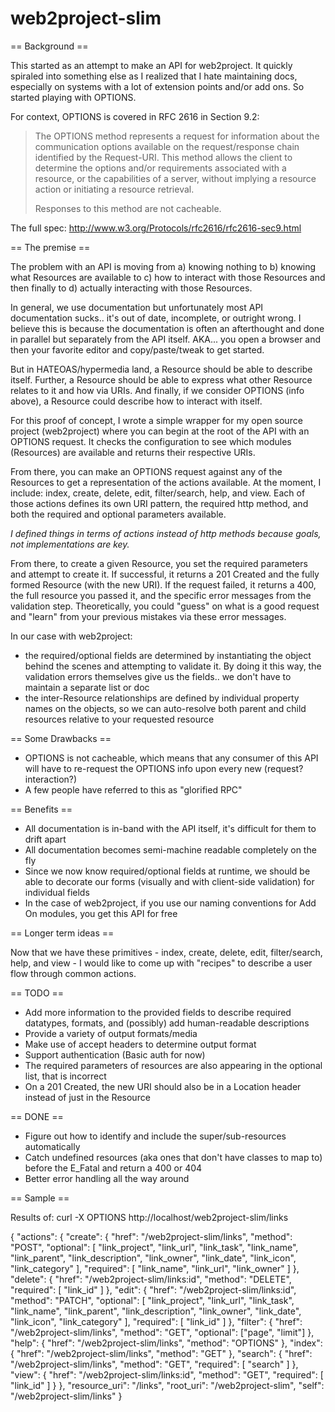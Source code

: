 web2project-slim
================

== Background ==

This started as an attempt to make an API for web2project. It quickly spiraled into something else as I realized that I hate maintaining docs, especially on systems with a lot of extension points and/or add ons. So started playing with OPTIONS.

For context, OPTIONS is covered in RFC 2616 in Section 9.2:

> The OPTIONS method represents a request for information about the communication options available on the request/response chain identified by the Request-URI. This method allows the client to determine the options and/or requirements associated with a resource, or the capabilities of a server, without implying a resource action or initiating a resource retrieval.
>
> Responses to this method are not cacheable.

The full spec: http://www.w3.org/Protocols/rfc2616/rfc2616-sec9.html

== The premise ==

The problem with an API is moving from a) knowing nothing to b) knowing what Resources are available to c) how to interact with those Resources and then finally to d) actually interacting with those Resources.

In general, we use documentation but unfortunately most API documentation sucks.. it's out of date, incomplete, or outright wrong. I believe this is because the documentation is often an afterthought and done in parallel but separately from the API itself. AKA... you open a browser and then your favorite editor and copy/paste/tweak to get started.

But in HATEOAS/hypermedia land, a Resource should be able to describe itself. Further, a Resource should be able to express what other Resource relates to it and how via URIs. And finally, if we consider OPTIONS (info above), a Resource could describe how to interact with itself.


For this proof of concept, I wrote a simple wrapper for my open source project (web2project) where you can begin at the root of the API with an OPTIONS request. It checks the configuration to see which modules (Resources) are available and returns their respective URIs.

From there, you can make an OPTIONS request against any of the Resources to get a representation of the actions available. At the moment, I include: index, create, delete, edit, filter/search, help, and view. Each of those actions defines its own URI pattern, the required http method, and both the required and optional parameters available.

*I defined things in terms of actions instead of http methods because goals, not implementations are key.*

From there, to create a given Resource, you set the required parameters and attempt to create it. If successful, it returns a 201 Created and the fully formed Resource (with the new URI). If the request failed, it returns a 400, the full resource you passed it, and the specific error messages from the validation step. Theoretically, you could "guess" on what is a good request and "learn" from your previous mistakes via these error messages.

In our case with web2project:
*  the required/optional fields are determined by instantiating the object behind the scenes and attempting to validate it. By doing it this way, the validation errors themselves give us the fields.. we don't have to maintain a separate list or doc
*  the inter-Resource relationships are defined by individual property names on the objects, so we can auto-resolve both parent and child resources relative to your requested resource

== Some Drawbacks ==

-  OPTIONS is not cacheable, which means that any consumer of this API will have to re-request the OPTIONS info upon every new (request? interaction?)
-  A few people have referred to this as "glorified RPC"

== Benefits ==

-  All documentation is in-band with the API itself, it's difficult for them to drift apart
-  All documentation becomes semi-machine readable completely on the fly
-  Since we now know required/optional fields at runtime, we should be able to decorate our forms (visually and with client-side validation) for individual fields
-  In the case of web2project, if you use our naming conventions for Add On modules, you get this API for free

== Longer term ideas ==

Now that we have these primitives - index, create, delete, edit, filter/search, help, and view - I would like to come up with "recipes" to describe a user flow through common actions.

== TODO ==

-  Add more information to the provided fields to describe required datatypes, formats, and (possibly) add human-readable descriptions
-  Provide a variety of output formats/media
-  Make use of accept headers to determine output format
-  Support authentication (Basic auth for now)
-  The required parameters of resources are also appearing in the optional list, that is incorrect
-  On a 201 Created, the new URI should also be in a Location header instead of just in the Resource


== DONE ==

-  Figure out how to identify and include the super/sub-resources automatically
-  Catch undefined resources (aka ones that don't have classes to map to) before the E_Fatal and return a 400 or 404
-  Better error handling all the way around


== Sample ==


Results of: curl -X OPTIONS http://localhost/web2project-slim/links

{
    "actions": {
        "create": {
            "href": "/web2project-slim/links", 
            "method": "POST", 
            "optional": [ "link_project", "link_url", "link_task", "link_name", "link_parent", "link_description", "link_owner", "link_date", "link_icon", "link_category" ],
            "required": [ "link_name", "link_url", "link_owner" ]
        }, 
        "delete": {
            "href": "/web2project-slim/links:id", 
            "method": "DELETE", 
            "required": [ "link_id" ]
        }, 
        "edit": {
            "href": "/web2project-slim/links:id", 
            "method": "PATCH", 
            "optional": [ "link_project", "link_url", "link_task", "link_name", "link_parent", "link_description", "link_owner", "link_date", "link_icon", "link_category" ], 
            "required": [
                "link_id"
            ]
        }, 
        "filter": {
            "href": "/web2project-slim/links", 
            "method": "GET", 
            "optional": ["page", "limit"]
        }, 
        "help": {
            "href": "/web2project-slim/links", 
            "method": "OPTIONS"
        }, 
        "index": {
            "href": "/web2project-slim/links", 
            "method": "GET"
        }, 
        "search": {
            "href": "/web2project-slim/links", 
            "method": "GET", 
            "required": [ "search" ]
        }, 
        "view": {
            "href": "/web2project-slim/links:id", 
            "method": "GET", 
            "required": [ "link_id" ]
        }
    }, 
    "resource_uri": "/links", 
    "root_uri": "/web2project-slim", 
    "self": "/web2project-slim/links"
}